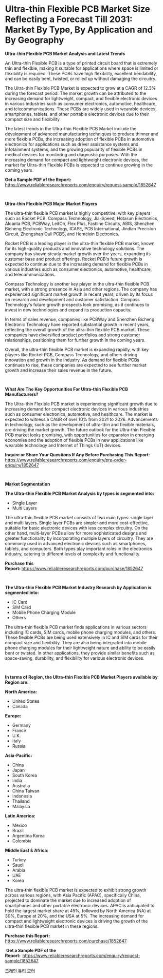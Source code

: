 <p><h1>Ultra-thin Flexible PCB Market Size Reflecting a Forecast Till 2031: Market By Type, By Application and By Geography</h1></p><p><strong>Ultra-thin Flexible PCB Market Analysis and Latest Trends</strong></p>
<p><p>An Ultra-thin Flexible PCB is a type of printed circuit board that is extremely thin and flexible, making it suitable for applications where space is limited or flexibility is required. These PCBs have high flexibility, excellent bendability, and can be easily bent, twisted, or rolled up without damaging the circuitry.</p><p>The Ultra-thin Flexible PCB Market is expected to grow at a CAGR of 12.3% during the forecast period. The market growth can be attributed to the increasing demand for lightweight, compact, and flexible electronic devices in various industries such as consumer electronics, automotive, healthcare, and telecommunications. These PCBs are widely used in wearable devices, smartphones, tablets, and other portable electronic devices due to their compact size and flexibility.</p><p>The latest trends in the Ultra-thin Flexible PCB Market include the development of advanced manufacturing techniques to produce thinner and more flexible PCBs, the increasing adoption of flexible PCBs in automotive electronics for applications such as driver assistance systems and infotainment systems, and the growing popularity of flexible PCBs in medical devices for monitoring and diagnostic purposes. With the increasing demand for compact and lightweight electronic devices, the market for Ultra-thin Flexible PCBs is expected to continue growing in the coming years.</p></p>
<p><strong>Get a Sample PDF of the Report:&nbsp;</strong> <a href="https://www.reliableresearchreports.com/enquiry/request-sample/1852647">https://www.reliableresearchreports.com/enquiry/request-sample/1852647</a></p>
<p>&nbsp;</p>
<p><strong>Ultra-thin Flexible PCB Major Market Players</strong></p>
<p><p>The ultra-thin flexible PCB market is highly competitive, with key players such as Rocket PCB, Compass Technology, Jia-Speed, Hotasun Electronics, Alcanta PCB, PCBWay, LeitOn, Flex Plus, Fastline Circuits, ABIS, Shenzhen Bicheng Electronic Technology, ICAPE, PCB International, Jindian Precision Circuit, Zhongshan Ouli PCBS, and Hemeixin Electronics.</p><p>Rocket PCB is a leading player in the ultra-thin flexible PCB market, known for its high-quality products and innovative technology solutions. The company has shown steady market growth over the years, expanding its customer base and product offerings. Rocket PCB's future growth is expected to continue due to the increasing demand for flexible PCBs in various industries such as consumer electronics, automotive, healthcare, and telecommunications.</p><p>Compass Technology is another key player in the ultra-thin flexible PCB market, with a strong presence in Asia and other regions. The company has experienced significant market growth in recent years, driven by its focus on research and development and customer satisfaction. Compass Technology's future growth prospects look promising, as it continues to invest in new technologies and expand its production capacity.</p><p>In terms of sales revenue, companies like PCBWay and Shenzhen Bicheng Electronic Technology have reported substantial growth in recent years, reflecting the overall growth of the ultra-thin flexible PCB market. These companies have diversified product portfolios and strong customer relationships, positioning them for further growth in the coming years.</p><p>Overall, the ultra-thin flexible PCB market is expanding rapidly, with key players like Rocket PCB, Compass Technology, and others driving innovation and growth in the industry. As demand for flexible PCBs continues to rise, these companies are expected to see further market growth and increase their sales revenue in the future.</p></p>
<p>&nbsp;</p>
<p><strong>What Are The Key Opportunities For Ultra-thin Flexible PCB Manufacturers?</strong></p>
<p><p>The Ultra-thin Flexible PCB market is experiencing significant growth due to increasing demand for compact electronic devices in various industries such as consumer electronics, automotive, and healthcare. The market is expected to witness a CAGR of over 10% from 2021 to 2026. Advancements in technology, such as the development of ultra-thin and flexible materials, are driving the market growth. The future outlook for the Ultra-thin Flexible PCB market looks promising, with opportunities for expansion in emerging economies and the adoption of flexible PCBs in new applications like wearable technology and Internet of Things (IoT) devices.</p></p>
<p><strong>Inquire or Share Your Questions If Any Before Purchasing This Report:</strong> <a href="https://www.reliableresearchreports.com/enquiry/pre-order-enquiry/1852647">https://www.reliableresearchreports.com/enquiry/pre-order-enquiry/1852647</a></p>
<p>&nbsp;</p>
<p><strong>Market Segmentation</strong></p>
<p><strong>The Ultra-thin Flexible PCB Market Analysis by types is segmented into:</strong></p>
<p><ul><li>Single Layer</li><li>Multi Layers</li></ul></p>
<p><p>The ultra-thin flexible PCB market consists of two main types: single layer and multi layers. Single layer PCBs are simpler and more cost-effective, suitable for basic electronic devices with less complex circuitry. On the other hand, multi-layer PCBs allow for more sophisticated designs and greater functionality by incorporating multiple layers of circuitry. They are commonly used in advanced electronic devices such as smartphones, tablets, and computers. Both types play important roles in the electronics industry, catering to different levels of complexity and functionality.</p></p>
<p><strong>Purchase this Report:&nbsp;</strong><a href="https://www.reliableresearchreports.com/purchase/1852647">https://www.reliableresearchreports.com/purchase/1852647</a></p>
<p>&nbsp;</p>
<p><strong>The Ultra-thin Flexible PCB Market Industry Research by Application is segmented into:</strong></p>
<p><ul><li>IC Card</li><li>SIM Card</li><li>Mobile Phone Charging Module</li><li>Others</li></ul></p>
<p><p>The ultra-thin flexible PCB market finds applications in various sectors including IC cards, SIM cards, mobile phone charging modules, and others. These flexible PCBs are being used extensively in IC and SIM cards for their compact size and flexibility. They are also being integrated into mobile phone charging modules for their lightweight nature and ability to be easily bent or twisted. In other applications, they provide similar benefits such as space-saving, durability, and flexibility for various electronic devices.</p></p>
<p>&nbsp;</p>
<p><strong>In terms of Region, the Ultra-thin Flexible PCB Market Players available by Region are:</strong></p>
<p>
    <p> <strong> North America: </strong>
        <ul>
            <li>United States</li>
            <li>Canada</li>
        </ul>
        </p> 
    <p> <strong> Europe: </strong>
        <ul>
            <li>Germany</li>
            <li>France</li>
            <li>U.K.</li>
            <li>Italy</li>
            <li>Russia</li>
        </ul>
        </p> 
    <p> <strong> Asia-Pacific: </strong>
        <ul>
            <li>China</li>
            <li>Japan</li>
            <li>South Korea</li>
            <li>India</li>
            <li>Australia</li>
            <li>China Taiwan</li>
            <li>Indonesia</li>
            <li>Thailand</li>
            <li>Malaysia</li>
        </ul>
        </p> 
    <p> <strong> Latin America: </strong>
        <ul>
            <li>Mexico</li>
            <li>Brazil</li>
            <li>Argentina Korea</li>
            <li>Colombia</li>
        </ul>
        </p> 
    <p> <strong> Middle East & Africa: </strong>
        <ul>
            <li>Turkey</li>
            <li>Saudi</li>
            <li>Arabia</li>
            <li>UAE</li>
            <li>Korea</li>
        </ul>
    </p>
    </p>
<p><p>The ultra-thin flexible PCB market is expected to exhibit strong growth across various regions, with Asia Pacific (APAC), specifically China, projected to dominate the market due to increased adoption of smartphones and other portable electronic devices. APAC is anticipated to hold the largest market share at 45%, followed by North America (NA) at 30%, Europe at 20%, and the USA at 5%. The increasing demand for compact and lightweight electronic devices is driving the growth of the ultra-thin flexible PCB market in these regions.</p></p>
<p><strong>Purchase this Report: </strong><a href="https://www.reliableresearchreports.com/purchase/1852647">https://www.reliableresearchreports.com/purchase/1852647</a></p>
<p>&nbsp;<strong>Get a Sample PDF of the Report:&nbsp;&nbsp;</strong><a href="https://www.reliableresearchreports.com/enquiry/request-sample/1852647">https://www.reliableresearchreports.com/enquiry/request-sample/1852647</a></p>
<p><strong></strong></p>
<p><p><a href="https://medium.com/@wheelgg5674537/%ED%81%AC%EB%A0%88%EC%9D%B8-%EC%9A%A9-%EB%8F%99%EB%A0%A5-%EB%AA%A8%ED%84%B0-%EC%8B%9C%EC%9E%A5-%EB%B3%B4%EA%B3%A0%EC%84%9C%EB%8A%94-%EC%9D%B4-%EC%8B%9C%EC%9E%A5%EC%9D%98-%EC%B5%9C%EC%8B%A0-%ED%8A%B8%EB%A0%8C%EB%93%9C%EC%99%80-%EC%84%B1%EC%9E%A5-%EA%B8%B0%ED%9A%8C%EB%A5%BC-%EB%B3%B4%EC%97%AC%EC%A4%8D%EB%8B%88%EB%8B%A4-1439a7d4020e">크레인 듀티 모터</a></p></p>